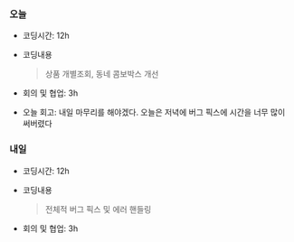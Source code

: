 ### 오늘
- 코딩시간: 12h
- 코딩내용
  > 상품 개별조회, 동네 콤보박스 개선

- 회의 및 협업: 3h
- 오늘 회고: 내일 마무리를 해야겠다. 오늘은 저녁에 버그 픽스에 시간을 너무 많이 써버렸다

### 내일
- 코딩시간: 12h
- 코딩내용
  > 전체적 버그 픽스 및 에러 핸들링

- 회의 및 협업: 3h
